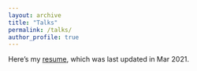 ```yaml
---
layout: archive
title: "Talks"
permalink: /talks/
author_profile: true
---
```


Here’s my [resume](../MyOwnPdf/resume.pdf), which was last updated in Mar 2021.
